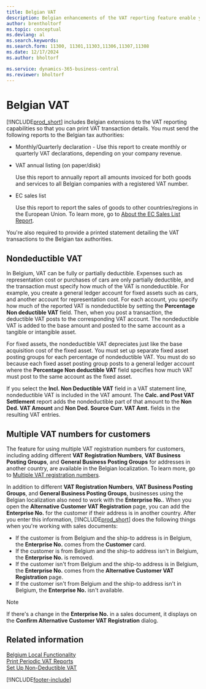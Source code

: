 ```yaml
---
title: Belgian VAT
description: Belgian enhancements of the VAT reporting feature enable you to easily print VAT transaction details.
author: brentholtorf
ms.topic: conceptual
ms.devlang: al
ms.search.keywords:
ms.search.form: 11300, 11301,11303,11306,11307,11308
ms.date: 12/17/2024
ms.author: bholtorf

ms.service: dynamics-365-business-central
ms.reviewer: bholtorf
---
```

# Belgian VAT

[!INCLUDE[prod_short](../../includes/prod_short.md)] includes Belgian extensions to the VAT reporting capabilities so that you can print VAT transaction details. You must send the following reports to the Belgian tax authorities:  

- Monthly/Quarterly declaration - Use this report to create monthly or quarterly VAT declarations, depending on your company revenue.  

- VAT annual listing (on paper/disk)

    Use this report to annually report all amounts invoiced for both goods and services to all Belgian companies with a registered VAT number.  

- EC sales list

    Use this report to report the sales of goods to other countries/regions in the European Union. To learn more, go to [About the EC Sales List Report](../../finance-how-report-vat.md#ecsaleslist).  

You're also required to provide a printed statement detailing the VAT transactions to the Belgian tax authorities.

## Nondeductible VAT

In Belgium, VAT can be fully or partially deductible. Expenses such as representation cost or purchases of cars are only partially deductible, and the transaction must specify how much of the VAT is nondeductible. For example, you create a general ledger account for fixed assets such as cars, and another account for representation cost. For each account, you specify how much of the reported VAT is nondeductible by setting the **Percentage Non deductible VAT** field. Then, when you post a transaction, the deductible VAT posts to the corresponding VAT account. The nondeductible VAT is added to the base amount and posted to the same account as a tangible or intangible asset.  

For fixed assets, the nondeductible VAT depreciates just like the base acquisition cost of the fixed asset. You must set up separate fixed asset posting groups for each percentage of nondeductible VAT. You must do so because each fixed asset posting group posts to a general ledger account where the **Percentage Non deductible VAT** field specifies how much VAT must post to the same account as the fixed asset.  

If you select the **Incl. Non Deductible VAT** field in a VAT statement line, nondeductible VAT is included in the VAT amount. The **Calc. and Post VAT Settlement** report adds the nondeductible part of that amount to the **Non Ded. VAT Amount** and **Non Ded. Source Curr. VAT Amt.** fields in the resulting VAT entries.  

## Multiple VAT numbers for customers

The feature for using multiple VAT registration numbers for customers, including adding different **VAT Registration Numbers**, **VAT Business Posting Groups**, and **General Business Posting Groups** for addresses in another country, are available in the Belgian localization. To learn more, go to [Multiple VAT registration numbers](../../finance-how-use-multiple-vat-registrations.md).

In addition to different **VAT Registration Numbers**, **VAT Business Posting Groups**, and **General Business Posting Groups**, businesses using the Belgian localization also need to work with the **Enterprise No.**. When you open the **Alternative Customer VAT Registration** page, you can add the **Enterprise No.** for the customer if their address is in another country. After you enter this information, [!INCLUDE[prod_short](../../includes/prod_short.md)] does the following things when you're working with sales documents:  

- If the customer is from Belgium and the ship-to address is in Belgium, the **Enterprise No.** comes from the **Customer** card.
- If the customer is from Belgium and the ship-to address isn't in Belgium, the **Enterprise No.** is removed.
- If the customer isn't from Belgium and the ship-to address is in Belgium, the **Enterprise No.** comes from the **Alternative Customer VAT Registration** page.
- If the customer isn't from Belgium and the ship-to address isn't in Belgium, the **Enterprise No.** isn't available.  

> [!NOTE]
> If there's a change in the **Enterprise No.** in a sales document, it displays on the **Confirm Alternative Customer VAT Registration** dialog.  

## Related information

[Belgium Local Functionality](belgium-local-functionality.md)  
[Print Periodic VAT Reports](how-to-print-periodic-vat-reports.md)  
[Set Up Non-Deductible VAT](how-to-set-up-non-deductible-vat.md)  


[!INCLUDE[footer-include](../../includes/footer-banner.md)]
